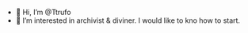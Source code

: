 - 👋 Hi, I’m @Ttrufo
- 👀 I’m interested in archivist & diviner. I would like to kno how to start. 


<!---
Ttrufo/Ttrufo is a ✨ special ✨ repository because its `README.md` (this file) appears on your GitHub profile.
You can click the Preview link to take a look at your changes.
--->

